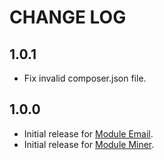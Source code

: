 CHANGE LOG
==========

## 1.0.1

* Fix invalid composer.json file.

## 1.0.0

* Initial release for [Module Email](https://github.com/yoozi/email).
* Initial release for [Module Miner](https://github.com/yoozi/miner).
